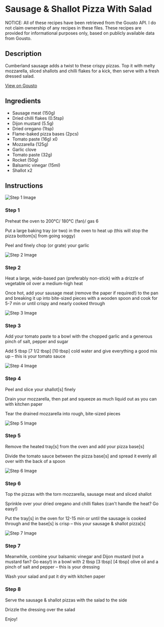 # Sausage & Shallot Pizza With Salad

NOTICE: All of these recipes have been retrieved from the Gousto API. I do not claim ownership of any recipes in these files. These recipes are provided for informational purposes only, based on publicly available data from Gousto.

## Description

Cumberland sausage adds a twist to these crispy pizzas. Top it with melty mozzarella, sliced shallots and chilli flakes for a kick, then serve with a fresh dressed salad.

[View on Gousto](https://www.gousto.co.uk/recipes/cookbook/sausage-shallot-pizza-with-rocket)

## Ingredients

- Sausage meat (150g)
- Dried chilli flakes (0.5tsp)
- Dijon mustard (5.5g)
- Dried oregano (1tsp)
- Flame-baked pizza bases (2pcs)
- Tomato paste (16g) x0
- Mozzarella (125g)
- Garlic clove
- Tomato paste (32g)
- Rocket (50g)
- Balsamic vinegar (15ml)
- Shallot x2

## Instructions

![Step 1 Image](https://production-media.gousto.co.uk/cms/recipe-step-image/Step-1-1681664242997-x200.jpg)

### Step 1

Preheat the oven to 200°C/ 180°C (fan)/ gas 6

Put a large baking tray (or two) in the oven to heat up (this will stop the pizza bottom[s] from going soggy)

Peel and finely chop (or grate) your garlic

![Step 2 Image](https://production-media.gousto.co.uk/cms/recipe-step-image/1801.-step-2-x200.jpg)

### Step 2

Heat a large, wide-based pan (preferably non-stick) with a drizzle of vegetable oil over a medium-high heat

Once hot, add your sausage meat (remove the paper if required!) to the pan and breaking it up into bite-sized pieces with a wooden spoon and cook for 5-7 min or until crispy and nearly cooked through

![Step 3 Image](https://production-media.gousto.co.uk/cms/recipe-step-image/1801.-step-3-x200.jpg)

### Step 3

Add your tomato paste to a bowl with the chopped garlic and a generous pinch of salt, pepper and sugar

Add 5 tbsp<span class="text-purple"><span class="text-danger"> [7 1/2 tbsp]</span> [10 tbsp]</span> cold water and give everything a good mix up – this is your tomato sauce

![Step 4 Image](https://production-media.gousto.co.uk/cms/recipe-step-image/1801.-step-4-x200.jpg)

### Step 4

Peel and slice your shallot[s] finely

Drain your mozzarella, then pat and squeeze as much liquid out as you can with kitchen paper

Tear the drained mozzarella into rough, bite-sized pieces

![Step 5 Image](https://production-media.gousto.co.uk/cms/recipe-step-image/1801.-step-5-x200.jpg)

### Step 5

Remove the heated tray[s] from the oven and add your pizza base[s]

Divide the tomato sauce between the pizza base[s] and spread it evenly all over with the back of a spoon

![Step 6 Image](https://production-media.gousto.co.uk/cms/recipe-step-image/1801.-step-6-x200.jpg)

### Step 6

Top the pizzas with the torn mozzarella, sausage meat and sliced shallot

Sprinkle over your dried oregano and chilli flakes (can't handle the heat? Go easy!)

Put the tray[s] in the oven for 12-15 min or until the sausage is cooked through and the base[s] is crisp – this your sausage & shallot pizza[s]

![Step 7 Image](https://production-media.gousto.co.uk/cms/recipe-step-image/1801.-step-7-x200.jpg)

### Step 7

Meanwhile, combine your balsamic vinegar and Dijon mustard (not a mustard fan? Go easy!) in a bowl with 2 tbsp <span class="text-purple">[3 tbsp] </span><span class="text-danger">[4 tbsp]</span> olive oil and a pinch of salt and pepper – this is your dressing

Wash your salad and pat it dry with kitchen paper

### Step 8

Serve the sausage & shallot pizzas with the salad to the side

Drizzle the dressing over the salad

Enjoy!

